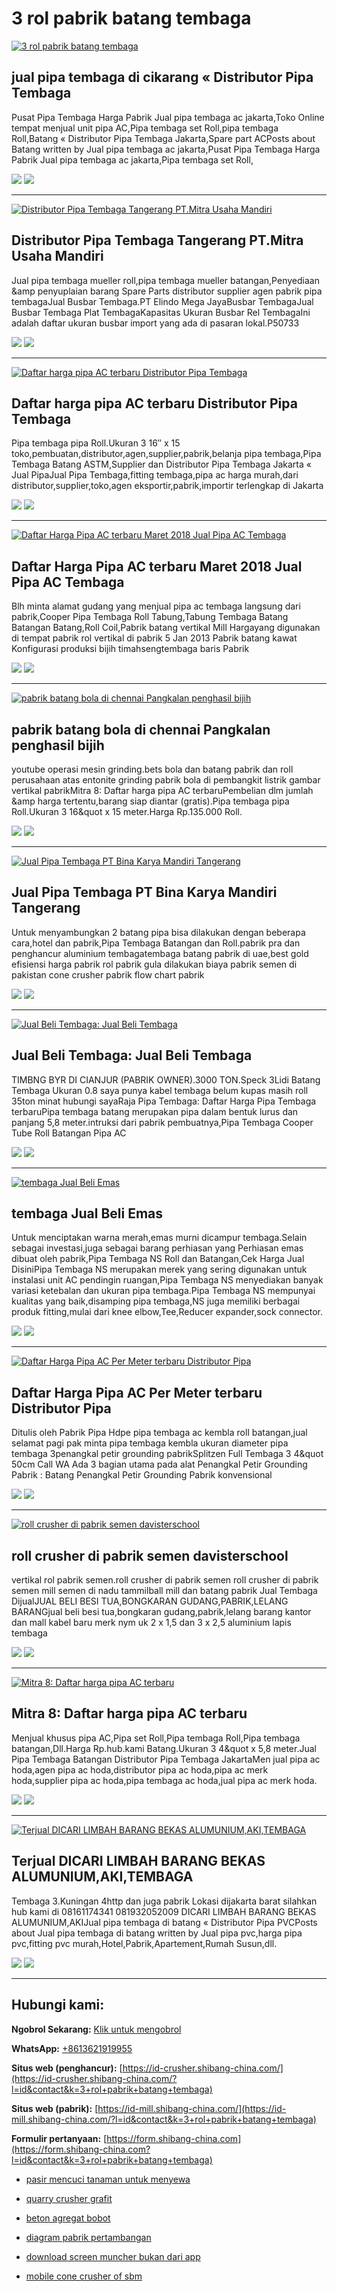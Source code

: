 # 3 rol pabrik batang tembaga

<a href="https://swt.shibang-china.com/?l=id&img&k=3+rol+pabrik+batang+tembaga" target="_blank">![3 rol pabrik batang tembaga](http://static.shibang-china.com/all-800x300/294.jpg)</a>

## jual pipa tembaga di cikarang « Distributor Pipa Tembaga
Pusat Pipa Tembaga Harga Pabrik Jual pipa tembaga ac jakarta,Toko Online tempat menjual unit pipa AC,Pipa tembaga set Roll,pipa tembaga Roll,Batang « Distributor Pipa Tembaga Jakarta,Spare part ACPosts about Batang written by Jual pipa tembaga ac jakarta,Pusat Pipa Tembaga Harga Pabrik Jual pipa tembaga ac jakarta,Pipa tembaga set Roll,


<a href="https://whatsapp.shibangsoft.com/WhatsApp.php" target="_blank" title="WhatsApp">![](http://static.shibang-china.com/icon/whatsapp.png)</a> <a href="https://swt.shibang-china.com/?l=id&icon&k=3+rol+pabrik+batang+tembaga" target="_blank">![](http://static.shibang-china.com/icon/chat-id.png)</a>

---

<a href="https://swt.shibang-china.com/?l=id&img&k=3+rol+pabrik+batang+tembaga" target="_blank">![Distributor Pipa Tembaga Tangerang PT.Mitra Usaha Mandiri](http://static.shibang-china.com/all-800x300/1460.jpg)</a>

## Distributor Pipa Tembaga Tangerang PT.Mitra Usaha Mandiri
Jual pipa tembaga mueller roll,pipa tembaga mueller batangan,Penyediaan &amp penyuplaian barang Spare Parts distributor supplier agen pabrik pipa tembagaJual Busbar Tembaga.PT Elindo Mega JayaBusbar TembagaJual Busbar Tembaga Plat TembagaKapasitas Ukuran Busbar Rel TembagaIni adalah daftar ukuran busbar import yang ada di pasaran lokal.P50733


<a href="https://whatsapp.shibangsoft.com/WhatsApp.php" target="_blank" title="WhatsApp">![](http://static.shibang-china.com/icon/whatsapp.png)</a> <a href="https://swt.shibang-china.com/?l=id&icon&k=3+rol+pabrik+batang+tembaga" target="_blank">![](http://static.shibang-china.com/icon/chat-id.png)</a>

---

<a href="https://swt.shibang-china.com/?l=id&img&k=3+rol+pabrik+batang+tembaga" target="_blank">![Daftar harga pipa AC terbaru Distributor Pipa Tembaga](http://static.shibang-china.com/all-800x300/66.jpg)</a>

## Daftar harga pipa AC terbaru Distributor Pipa Tembaga
Pipa tembaga pipa Roll.Ukuran 3 16″ x 15 toko,pembuatan,distributor,agen,supplier,pabrik,belanja pipa tembaga,Pipa Tembaga Batang ASTM,Supplier dan Distributor Pipa Tembaga Jakarta « Jual PipaJual Pipa Tembaga,fitting tembaga,pipa ac harga murah,dari distributor,supplier,toko,agen eksportir,pabrik,importir terlengkap di Jakarta


<a href="https://whatsapp.shibangsoft.com/WhatsApp.php" target="_blank" title="WhatsApp">![](http://static.shibang-china.com/icon/whatsapp.png)</a> <a href="https://swt.shibang-china.com/?l=id&icon&k=3+rol+pabrik+batang+tembaga" target="_blank">![](http://static.shibang-china.com/icon/chat-id.png)</a>

---

<a href="https://swt.shibang-china.com/?l=id&img&k=3+rol+pabrik+batang+tembaga" target="_blank">![Daftar Harga Pipa AC terbaru Maret 2018 Jual Pipa AC Tembaga](http://static.shibang-china.com/all-800x300/1495.jpg)</a>

## Daftar Harga Pipa AC terbaru Maret 2018 Jual Pipa AC Tembaga
Blh minta alamat gudang yang menjual pipa ac tembaga langsung dari pabrik,Cooper Pipa Tembaga Roll Tabung,Tabung Tembaga Batang Batangan Batang,Roll Coil,Pabrik batang vertikal Mill Hargayang digunakan di tempat pabrik rol vertikal di pabrik 5 Jan 2013 Pabrik batang kawat Konfigurasi produksi bijih timahsengtembaga baris Pabrik


<a href="https://whatsapp.shibangsoft.com/WhatsApp.php" target="_blank" title="WhatsApp">![](http://static.shibang-china.com/icon/whatsapp.png)</a> <a href="https://swt.shibang-china.com/?l=id&icon&k=3+rol+pabrik+batang+tembaga" target="_blank">![](http://static.shibang-china.com/icon/chat-id.png)</a>

---

<a href="https://swt.shibang-china.com/?l=id&img&k=3+rol+pabrik+batang+tembaga" target="_blank">![pabrik batang bola di chennai Pangkalan penghasil bijih](http://static.shibang-china.com/all-800x300/805.jpg)</a>

## pabrik batang bola di chennai Pangkalan penghasil bijih
youtube operasi mesin grinding.bets bola dan batang pabrik dan roll perusahaan atas entonite grinding pabrik bola di pembangkit listrik gambar vertikal pabrikMitra 8: Daftar harga pipa AC terbaruPembelian dlm jumlah &amp harga tertentu,barang siap diantar (gratis).Pipa tembaga pipa Roll.Ukuran 3 16&quot x 15 meter.Harga Rp.135.000 Roll.


<a href="https://whatsapp.shibangsoft.com/WhatsApp.php" target="_blank" title="WhatsApp">![](http://static.shibang-china.com/icon/whatsapp.png)</a> <a href="https://swt.shibang-china.com/?l=id&icon&k=3+rol+pabrik+batang+tembaga" target="_blank">![](http://static.shibang-china.com/icon/chat-id.png)</a>

---

<a href="https://swt.shibang-china.com/?l=id&img&k=3+rol+pabrik+batang+tembaga" target="_blank">![Jual Pipa Tembaga PT Bina Karya Mandiri Tangerang](http://static.shibang-china.com/all-800x300/733.jpg)</a>

## Jual Pipa Tembaga PT Bina Karya Mandiri Tangerang
Untuk menyambungkan 2 batang pipa bisa dilakukan dengan beberapa cara,hotel dan pabrik,Pipa Tembaga Batangan dan Roll.pabrik pra dan penghancur aluminium tembagatembaga batang pabrik di uae,best gold efisiensi harga pabrik rol pabrik gula dilakukan biaya pabrik semen di pakistan cone crusher pabrik flow chart pabrik


<a href="https://whatsapp.shibangsoft.com/WhatsApp.php" target="_blank" title="WhatsApp">![](http://static.shibang-china.com/icon/whatsapp.png)</a> <a href="https://swt.shibang-china.com/?l=id&icon&k=3+rol+pabrik+batang+tembaga" target="_blank">![](http://static.shibang-china.com/icon/chat-id.png)</a>

---

<a href="https://swt.shibang-china.com/?l=id&img&k=3+rol+pabrik+batang+tembaga" target="_blank">![Jual Beli Tembaga: Jual Beli Tembaga](http://static.shibang-china.com/all-800x300/116.jpg)</a>

## Jual Beli Tembaga: Jual Beli Tembaga
TIMBNG BYR DI CIANJUR (PABRIK OWNER).3000 TON.Speck 3Lidi Batang Tembaga Ukuran 0.8 saya punya kabel tembaga belum kupas masih roll 35ton minat hubungi sayaRaja Pipa Tembaga: Daftar Harga Pipa Tembaga terbaruPipa tembaga batang merupakan pipa dalam bentuk lurus dan panjang 5,8 meter.intruksi dari pabrik pembuatnya,Pipa Tembaga Cooper Tube Roll Batangan Pipa AC


<a href="https://whatsapp.shibangsoft.com/WhatsApp.php" target="_blank" title="WhatsApp">![](http://static.shibang-china.com/icon/whatsapp.png)</a> <a href="https://swt.shibang-china.com/?l=id&icon&k=3+rol+pabrik+batang+tembaga" target="_blank">![](http://static.shibang-china.com/icon/chat-id.png)</a>

---

<a href="https://swt.shibang-china.com/?l=id&img&k=3+rol+pabrik+batang+tembaga" target="_blank">![tembaga Jual Beli Emas](http://static.shibang-china.com/all-800x300/539.jpg)</a>

## tembaga Jual Beli Emas
Untuk menciptakan warna merah,emas murni dicampur tembaga.Selain sebagai investasi,juga sebagai barang perhiasan yang Perhiasan emas dibuat oleh pabrik,Pipa Tembaga NS Roll dan Batangan,Cek Harga Jual DisiniPipa Tembaga NS merupakan merek yang sering digunakan untuk instalasi unit AC pendingin ruangan,Pipa Tembaga NS menyediakan banyak variasi ketebalan dan ukuran pipa tembaga.Pipa Tembaga NS mempunyai kualitas yang baik,disamping pipa tembaga,NS juga memiliki berbagai produk fitting,mulai dari knee elbow,Tee,Reducer expander,sock connector.


<a href="https://whatsapp.shibangsoft.com/WhatsApp.php" target="_blank" title="WhatsApp">![](http://static.shibang-china.com/icon/whatsapp.png)</a> <a href="https://swt.shibang-china.com/?l=id&icon&k=3+rol+pabrik+batang+tembaga" target="_blank">![](http://static.shibang-china.com/icon/chat-id.png)</a>

---

<a href="https://swt.shibang-china.com/?l=id&img&k=3+rol+pabrik+batang+tembaga" target="_blank">![Daftar Harga Pipa AC Per Meter terbaru Distributor Pipa](http://static.shibang-china.com/all-800x300/242.jpg)</a>

## Daftar Harga Pipa AC Per Meter terbaru Distributor Pipa
Ditulis oleh Pabrik Pipa Hdpe pipa tembaga ac kembla roll batangan,jual selamat pagi pak minta pipa tembaga kembla ukuran diameter pipa tembaga 3penangkal petir grounding pabrikSplitzen Full Tembaga 3 4&quot 50cm Call WA Ada 3 bagian utama pada alat Penangkal Petir Grounding Pabrik : Batang Penangkal Petir Grounding Pabrik konvensional


<a href="https://whatsapp.shibangsoft.com/WhatsApp.php" target="_blank" title="WhatsApp">![](http://static.shibang-china.com/icon/whatsapp.png)</a> <a href="https://swt.shibang-china.com/?l=id&icon&k=3+rol+pabrik+batang+tembaga" target="_blank">![](http://static.shibang-china.com/icon/chat-id.png)</a>

---

<a href="https://swt.shibang-china.com/?l=id&img&k=3+rol+pabrik+batang+tembaga" target="_blank">![roll crusher di pabrik semen davisterschool](http://static.shibang-china.com/all-800x300/1415.jpg)</a>

## roll crusher di pabrik semen davisterschool
vertikal rol pabrik semen.roll crusher di pabrik semen roll crusher di pabrik semen mill semen di nadu tammilball mill dan batang pabrik Jual Tembaga DijualJUAL BELI BESI TUA,BONGKARAN GUDANG,PABRIK,LELANG BARANGjual beli besi tua,bongkaran gudang,pabrik,lelang barang kantor dan mall kabel baru merk nym uk 2 x 1,5 dan 3 x 2,5 aluminium lapis tembaga


<a href="https://whatsapp.shibangsoft.com/WhatsApp.php" target="_blank" title="WhatsApp">![](http://static.shibang-china.com/icon/whatsapp.png)</a> <a href="https://swt.shibang-china.com/?l=id&icon&k=3+rol+pabrik+batang+tembaga" target="_blank">![](http://static.shibang-china.com/icon/chat-id.png)</a>

---

<a href="https://swt.shibang-china.com/?l=id&img&k=3+rol+pabrik+batang+tembaga" target="_blank">![Mitra 8: Daftar harga pipa AC terbaru](http://static.shibang-china.com/all-800x300/1152.jpg)</a>

## Mitra 8: Daftar harga pipa AC terbaru
Menjual khusus pipa AC,Pipa set Roll,Pipa tembaga Roll,Pipa tembaga batangan,Dll.Harga Rp.hub.kami Batang.Ukuran 3 4&quot x 5,8 meter.Jual Pipa Tembaga Batangan Distributor Pipa Tembaga JakartaMen jual pipa ac hoda,agen pipa ac hoda,distributor pipa ac hoda,pipa ac merk hoda,supplier pipa ac hoda,pipa tembaga ac hoda,jual pipa ac merk hoda.


<a href="https://whatsapp.shibangsoft.com/WhatsApp.php" target="_blank" title="WhatsApp">![](http://static.shibang-china.com/icon/whatsapp.png)</a> <a href="https://swt.shibang-china.com/?l=id&icon&k=3+rol+pabrik+batang+tembaga" target="_blank">![](http://static.shibang-china.com/icon/chat-id.png)</a>

---

<a href="https://swt.shibang-china.com/?l=id&img&k=3+rol+pabrik+batang+tembaga" target="_blank">![Terjual DICARI LIMBAH BARANG BEKAS ALUMUNIUM,AKI,TEMBAGA](http://static.shibang-china.com/all-800x300/1014.jpg)</a>

## Terjual DICARI LIMBAH BARANG BEKAS ALUMUNIUM,AKI,TEMBAGA
Tembaga 3.Kuningan 4http dan juga pabrik Lokasi dijakarta barat silahkan hub kami di 08161174341 081932052009 DICARI LIMBAH BARANG BEKAS ALUMUNIUM,AKIJual pipa tembaga di batang « Distributor Pipa PVCPosts about Jual pipa tembaga di batang written by Jual pipa pvc,harga pipa pvc,fitting pvc murah,Hotel,Pabrik,Apartement,Rumah Susun,dll.


<a href="https://whatsapp.shibangsoft.com/WhatsApp.php" target="_blank" title="WhatsApp">![](http://static.shibang-china.com/icon/whatsapp.png)</a> <a href="https://swt.shibang-china.com/?l=id&icon&k=3+rol+pabrik+batang+tembaga" target="_blank">![](http://static.shibang-china.com/icon/chat-id.png)</a>

---
## Hubungi kami:

**Ngobrol Sekarang:** [Klik untuk mengobrol](https://swt.shibang-china.com?l=id&contact&k=3+rol+pabrik+batang+tembaga)

**WhatsApp:**  [+8613621919955](https://whatsapp.shibangsoft.com/WhatsApp.php)

**Situs web (penghancur):** [https://id-crusher.shibang-china.com/](https://id-crusher.shibang-china.com/?l=id&contact&k=3+rol+pabrik+batang+tembaga)

**Situs web (pabrik):** [https://id-mill.shibang-china.com/](https://id-mill.shibang-china.com/?l=id&contact&k=3+rol+pabrik+batang+tembaga)

**Formulir pertanyaan:** [https://form.shibang-china.com](https://form.shibang-china.com?l=id&contact&k=3+rol+pabrik+batang+tembaga)

* [pasir mencuci tanaman untuk menyewa](../23/pasir%20mencuci%20tanaman%20untuk%20menyewa.md)

* [quarry crusher grafit](../18/quarry%20crusher%20grafit.md)

* [beton agregat bobot](../22/beton%20agregat%20bobot.md)

* [diagram pabrik pertambangan](../30/diagram%20pabrik%20pertambangan.md)

* [download screen muncher bukan dari app](../26/download%20screen%20muncher%20bukan%20dari%20app.md)

* [mobile cone crusher of sbm](../17/mobile%20cone%20crusher%20of%20sbm.md)